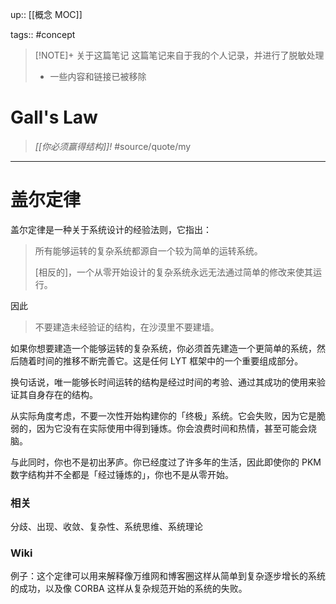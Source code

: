 up:: [[概念 MOC]]

tags:: #concept 

> [!NOTE]+ 关于这篇笔记
> 这篇笔记来自于我的个人记录，并进行了脱敏处理
> - 一些内容和链接已被移除

# Gall's Law

> *[[你必须赢得结构]]!* #source/quote/my 

---
# 盖尔定律

盖尔定律是一种关于系统设计的经验法则，它指出：

> 所有能够运转的复杂系统都源自一个较为简单的运转系统。
> 
> [相反的]，一个从零开始设计的复杂系统永远无法通过简单的修改来使其运行。

因此

>不要建造未经验证的结构，在沙漠里不要建墙。

如果你想要建造一个能够运转的复杂系统，你必须首先建造一个更简单的系统，然后随着时间的推移不断完善它。这是任何 LYT 框架中的一个重要组成部分。

换句话说，唯一能够长时间运转的结构是经过时间的考验、通过其成功的使用来验证其自身存在的结构。

从实际角度考虑，不要一次性开始构建你的「终极」系统。它会失败，因为它是脆弱的，因为它没有在实际使用中得到锤炼。你会浪费时间和热情，甚至可能会烧脑。

与此同时，你也不是初出茅庐。你已经度过了许多年的生活，因此即使你的 PKM 数字结构并不全都是「经过锤炼的」，你也不是从零开始。

### 相关

分歧、出现、收敛、复杂性、系统思维、系统理论

### Wiki

例子：这个定律可以用来解释像万维网和博客圈这样从简单到复杂逐步增长的系统的成功，以及像 CORBA 这样从复杂规范开始的系统的失败。
